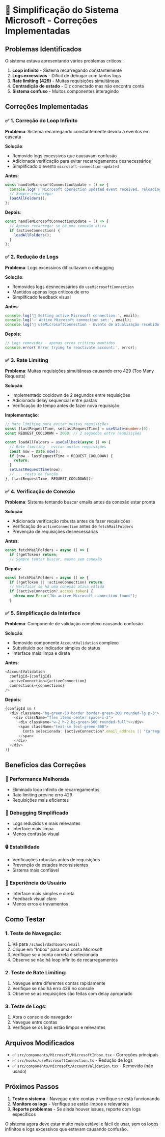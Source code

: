 # 🔧 Simplificação do Sistema Microsoft - Correções Implementadas

## Problemas Identificados

O sistema estava apresentando vários problemas críticos:

1. **Loop infinito** - Sistema recarregando constantemente
2. **Logs excessivos** - Difícil de debugar com tantos logs
3. **Rate limiting (429)** - Muitas requisições simultâneas
4. **Contradição de estado** - Diz conectado mas não encontra conta
5. **Sistema confuso** - Muitos componentes interagindo

## Correções Implementadas

### ✅ 1. **Correção do Loop Infinito**

**Problema**: Sistema recarregando constantemente devido a eventos em cascata

**Solução**:
- Removido logs excessivos que causavam confusão
- Adicionada verificação para evitar recarregamentos desnecessários
- Simplificado o evento `microsoft-connection-updated`

**Antes**:
```typescript
const handleMicrosoftConnectionUpdate = () => {
  console.log('🔄 Microsoft connection updated event received, reloading...');
  // Sempre recarregar
  loadAllFolders();
};
```

**Depois**:
```typescript
const handleMicrosoftConnectionUpdate = () => {
  // Apenas recarregar se há uma conexão ativa
  if (activeConnection) {
    loadAllFolders();
  }
};
```

### ✅ 2. **Redução de Logs**

**Problema**: Logs excessivos dificultavam o debugging

**Solução**:
- Removidos logs desnecessários do `useMicrosoftConnection`
- Mantidos apenas logs críticos de erro
- Simplificado feedback visual

**Antes**:
```typescript
console.log('🔄 Setting active Microsoft connection:', email);
console.log('✅ Active Microsoft connection set:', email);
console.log('🔄 useMicrosoftConnection - Evento de atualização recebido...');
```

**Depois**:
```typescript
// Logs removidos - apenas erros críticos mantidos
console.error('Error trying to reactivate account:', error);
```

### ✅ 3. **Rate Limiting**

**Problema**: Muitas requisições simultâneas causando erro 429 (Too Many Requests)

**Solução**:
- Implementado cooldown de 2 segundos entre requisições
- Adicionado delay sequencial entre pastas
- Verificação de tempo antes de fazer nova requisição

**Implementação**:
```typescript
// Rate limiting para evitar muitas requisições
const [lastRequestTime, setLastRequestTime] = useState<number>(0);
const REQUEST_COOLDOWN = 2000; // 2 segundos entre requisições

const loadAllFolders = useCallback(async () => {
  // Rate limiting - evitar muitas requisições
  const now = Date.now();
  if (now - lastRequestTime < REQUEST_COOLDOWN) {
    return;
  }
  setLastRequestTime(now);
  // ... resto da função
}, [lastRequestTime, REQUEST_COOLDOWN]);
```

### ✅ 4. **Verificação de Conexão**

**Problema**: Sistema tentando buscar emails antes da conexão estar pronta

**Solução**:
- Adicionada verificação robusta antes de fazer requisições
- Verificação de `activeConnection` antes de `fetchMailFolders`
- Prevenção de requisições desnecessárias

**Antes**:
```typescript
const fetchMailFolders = async () => {
  if (!getToken) return;
  // Sempre tentar buscar, mesmo sem conexão
```

**Depois**:
```typescript
const fetchMailFolders = async () => {
  if (!getToken || !activeConnection) return;
  // Verificar se há uma conexão ativa válida
  if (!activeConnection?.access_token) {
    throw new Error('No active Microsoft connection found');
  }
```

### ✅ 5. **Simplificação da Interface**

**Problema**: Componente de validação complexo causando confusão

**Solução**:
- Removido componente `AccountValidation` complexo
- Substituído por indicador simples de status
- Interface mais limpa e direta

**Antes**:
```typescript
<AccountValidation 
  configId={configId}
  activeConnection={activeConnection}
  connections={connections}
/>
```

**Depois**:
```typescript
{configId && (
  <div className="bg-green-50 border border-green-200 rounded-lg p-3">
    <div className="flex items-center space-x-2">
      <div className="w-2 h-2 bg-green-500 rounded-full"></div>
      <span className="text-sm text-green-800">
        Conta selecionada: {activeConnection?.email_address || 'Carregando...'}
      </span>
    </div>
  </div>
)}
```

## Benefícios das Correções

### 🚀 **Performance Melhorada**
- Eliminado loop infinito de recarregamentos
- Rate limiting previne erro 429
- Requisições mais eficientes

### 🧹 **Debugging Simplificado**
- Logs reduzidos e mais relevantes
- Interface mais limpa
- Menos confusão visual

### 🔒 **Estabilidade**
- Verificações robustas antes de requisições
- Prevenção de estados inconsistentes
- Sistema mais confiável

### 👤 **Experiência do Usuário**
- Interface mais simples e direta
- Feedback visual claro
- Menos erros e travamentos

## Como Testar

### 1. **Teste de Navegação**:
1. Vá para `/school/dashboard/email`
2. Clique em "Inbox" para uma conta Microsoft
3. Verifique se a conta correta é selecionada
4. Observe se não há loop infinito de recarregamentos

### 2. **Teste de Rate Limiting**:
1. Navegue entre diferentes contas rapidamente
2. Verifique se não há erro 429 no console
3. Observe se as requisições são feitas com delay apropriado

### 3. **Teste de Logs**:
1. Abra o console do navegador
2. Navegue entre contas
3. Verifique se os logs estão limpos e relevantes

## Arquivos Modificados

- ✅ `src/components/Microsoft/MicrosoftInbox.tsx` - Correções principais
- ✅ `src/hooks/useMicrosoftConnection.ts` - Redução de logs
- ✅ `src/components/Microsoft/AccountValidation.tsx` - Removido (não usado)

## Próximos Passos

1. **Teste o sistema** - Navegue entre contas e verifique se está funcionando
2. **Monitore os logs** - Verifique se estão limpos e relevantes
3. **Reporte problemas** - Se ainda houver issues, reporte com logs específicos

O sistema agora deve estar muito mais estável e fácil de usar, sem os loops infinitos e logs excessivos que estavam causando confusão.
